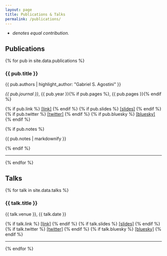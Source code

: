 ```yaml
---
layout: page
title: Publications & Talks
permalink: /publications/
---
```


* *denotes equal contribution.*

<div class="publications-container">
  <div class="publications-column">
    <h2 class="section-title">Publications</h2>
    {% for pub in site.data.publications %}
      <div class="publication">
        <h3>{{ pub.title }}</h3>
        <p>{{ pub.authors | highlight_author: "Gabriel S. Agostini" }}</p>
        <p><em>{{ pub.journal }}</em>, {{ pub.year }}{% if pub.pages %}, {{ pub.pages }}{% endif %}</p>
        <p>
          {% if pub.link %}
            <a href="{{ pub.link }}">[link]</a>
          {% endif %}
          {% if pub.slides %}
            <a href="{{ pub.slides }}">[slides]</a>
          {% endif %}
          {% if pub.twitter %}
            <a href="{{ pub.twitter }}">[twitter]</a>
          {% endif %}
          {% if pub.bluesky %}
            <a href="{{ pub.bluesky }}">[bluesky]</a>
          {% endif %}
        </p>
        {% if pub.notes %}
          <p class="publication-notes">{{ pub.notes | markdownify }}</p>
        {% endif %}
      </div>
      <hr>
    {% endfor %}
  </div>

  <div class="talks-column">
    <h2 class="section-title">Talks</h2>
    {% for talk in site.data.talks %}
      <div class="talk">
        <h3>{{ talk.title }}</h3>
        <p>{{ talk.venue }}, {{ talk.date }}</p>
        <p>
          {% if talk.link %}
            <a href="{{ talk.link }}">[link]</a>
          {% endif %}
          {% if talk.slides %}
            <a href="{{ talk.slides }}">[slides]</a>
          {% endif %}
          {% if talk.twitter %}
            <a href="{{ talk.twitter }}">[twitter]</a>
          {% endif %}
          {% if talk.bluesky %}
            <a href="{{ talk.bluesky }}">[bluesky]</a>
          {% endif %}
        </p>
      </div>
      <hr>
    {% endfor %}
  </div>
</div>
